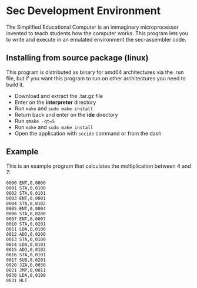 # Sec Development Environment
The Simplified Educational Computer is an immaginary microprocessor invented to teach students how the computer works. This program lets you to write and execute in an emulated environment the sec-assembler code.

## Installing from source package (linux)
This program is distributed as binary for amd64 architectures via the .run file, but if you want this program to run on other architectures you need to build it.
* Download and extract the .tar.gz file
* Enter on the **interpreter** directory
* Run ``make`` and ``sudo make install``
* Return back and enter on the **ide** directory
* Run ``qmake -qt=5``
* Run ``make`` and ``sudo make install``
* Open the application with ``secide`` command or from the dash

## Example
This is an example program that calculates the moltiplication between 4 and 7:
```assembly
0000 ENT,0,0000
0001 STA,0,0100
0002 STA,0,0101
0003 ENT,0,0001
0004 STA,0,0102
0005 ENT,0,0004
0006 STA,0,0200
0007 ENT,0,0007
0010 STA,0,0201
0011 LDA,0,0100
0012 ADD,0,0200
0013 STA,0,0100
0014 LDA,0,0101
0015 ADD,0,0102
0016 STA,0,0101
0017 SUB,0,0201
0020 JZA,0,0030
0021 JMP,0,0011
0030 LDA,0,0100
0031 HLT
```

